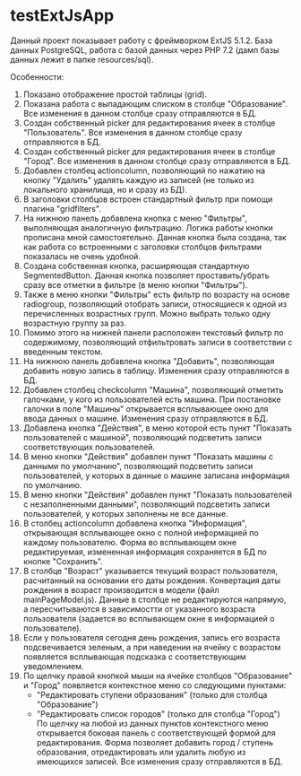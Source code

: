 # testExtJsApp

Данный проект показывает работу с фреймворком ExtJS 5.1.2.
База данных PostgreSQL, работа с базой данных через PHP 7.2 (дамп базы данных лежит в папке resources/sql).

Особенности:
1. Показано отображение простой таблицы (grid).
2. Показана работа с выпадающим списком в столбце "Образование". Все изменения в данном столбце сразу отправляются в БД.
3. Создан собственный picker для редактирования ячеек в столбце "Пользователь". Все изменения в данном столбце сразу отправляются в БД.
4. Создан собственный picker для редактирования ячеек в столбце "Город". Все изменения в данном столбце сразу отправляются в БД.
5. Добавлен столбец actioncolumn, позволяющий по нажатию на кнопку "Удалить" удалять каждую из записей (не только из локального хранилища, но и сразу из БД).
6. В заголовки столбцов встроен стандартный фильтр при помощи плагина "gridfilters".
7. На нижнюю панель добавлена кнопка с меню "Фильтры", выполняющая аналогичную фильтрацию. Логика работы кнопки прописана мной самостоятельно.
   Данная кнопка была создана, так как работа со встроенными с заголовки столбцов фильтрами показалась не очень удобной.
8. Создана собственная кнопка, расширяющая стандартную SegmentedButton. Данная кнопка позволяет проставить/убрать сразу все отметки
   в фильтре (в меню кнопки "Фильтры").
9. Также в меню кнопки "Фильтры" есть фильтр по возрасту на основе radiogroup, позволяющий отобрать записи, относящиеся к одной из перечисленных возрастных групп. Можно выбрать только одну возрастную группу за раз.
10. Помимо этого на нижней панели расположен текстовый фильтр по содержимому, позволяющий отфильтровать записи в соответствии с введенным текстом.
11. На нижнюю панель добавлена кнопка "Добавить", позволяющая добавить новую запись в таблицу. Изменения сразу отправляются в БД.
12. Добавлен столбец checkcolumn "Машина", позволяющий отметить галочками, у кого из пользователей есть машина. При постановке галочки в поле "Машины" открывается всплывающее окно для ввода данных о машине. Изменения сразу отправляются в БД.
13. Добавлена кнопка "Действия", в меню которой есть пункт "Показать пользователей с машиной", позволяющий подсветить записи соответствующих пользователей.
14. В меню кнопки "Действия" добавлен пункт "Показать машины с данными по умолчанию", позволяющий подсветить записи пользователей, у которых в данные о машине записана информация по умолчанию.
15. В меню кнопки "Действия" добавлен пункт "Показать пользователей с незаполненными данными", позволяющий подсветить записи пользователей, у которых заполнены не все данные.
16. В столбец actioncolumn добавлена кнопка "Информация", открывающая всплывающее окно с полной информацией по каждому пользователю. Форма во всплывающем окне редактируемая, измененная информация сохраняется в БД по кнопке "Сохранить".
17. В столбце "Возраст" указывается текущий возраст пользователя, расчитанный на основании его даты рождения. Конвертация даты рождения в возраст производится в модели (файл mainPageModel.js). Данные в столбце не редактируются напрямую, а пересчитываются в зависимостти от указанного возраста пользователя (задается во всплывающем окне в информацией о пользователе).
18. Если у пользователя сегодня день рождения, запись его возраста подсвечивается зеленым, а при наведении на ячейку с возрастом появляется всплывающая подсказка с соответствующим уведомлением.
19. По щелчку правой кнопкой мыши на ячейке столбцов "Образование" и "Город" появляется контекстное меню со следующими пунктами:
    - "Редактировать ступени образования" (только для столбца "Образование")
    - "Редактировать список городов" (только для столбца "Город")
    По щелчку на любой из данных пунктов контекстного меню открывается боковая панель с соответствующей формой для редактирования. Форма позволяет добавить город / ступень образования, отредактировать или удалить любую из имеющихся записей. Все изменения сразу отправляются в БД.